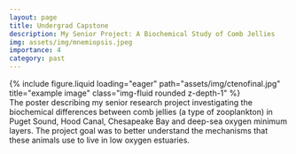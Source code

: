 ```yaml
---
layout: page
title: Undergrad Capstone
description: My Senior Project: A Biochemical Study of Comb Jellies
img: assets/img/mnemiopsis.jpeg 
importance: 4
category: past
---
```


<div class="row">
    <div class="col-12 mt-3 mt-md-0">
        {% include figure.liquid loading="eager" path="assets/img/ctenofinal.jpg" title="example image" class="img-fluid rounded z-depth-1" %}
    </div>
</div>
<div class="caption">
    The poster describing my senior research project investigating the biochemical differences between comb jellies (a type of zooplankton) in Puget Sound, Hood Canal, Chesapeake Bay and deep-sea oxygen minimum layers. The project goal was to better understand the mechanisms that these animals use to live in low oxygen estuaries.
</div>
